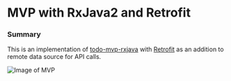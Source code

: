 # MVP with RxJava2 and Retrofit

### Summary

This is an implementation of [todo-mvp-rxjava](https://github.com/googlesamples/android-architecture/tree/todo-mvp-rxjava/) with [Retrofit](http://square.github.io/retrofit/) as an addition to remote data source for API calls.


![Image of MVP](https://github.com/rjbasitali/mvp-rxjava2-retrofit2-android/images/mvp-android.png)